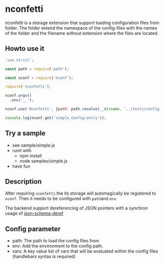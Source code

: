 # nconfetti

nconfetti is a storage extension that support loading configuration files
from folder. The folder extend the namespace of the config-files with the
names of the folder and the filename without extension where the files are
located.

## Howto use it

```javascript
'use strict';

const path = require('path');

const nconf = require('nconf');

require('nconfetti');

nconf.argv()
  .env('__');

nconf.use('Nconfetti', {path: path.resolve(__dirname, '../tests/configs/without_env')});

console.log(nconf.get('simple_config:entry'));
```

## Try a sample

- see sample/simple.js
- runit with
  - npm install
  - node samples/simple.js
 - have fun

## Description

After requiring `nconfetti` the its storage will automagically be registered to `nconf`.
Then it needs to be configured with `path`and `env`.

The backend support dereferencing of JSON pointers with a synchron usage
of [json-schema-deref](https://www.npmjs.com/package/json-schema-deref)

## Config parameter

- path: The path to load the config files from
- env: Add the environment to the config path.
- vars: A key value list of vars that will be evaluated within the config files
 (handlebars syntax is required)
